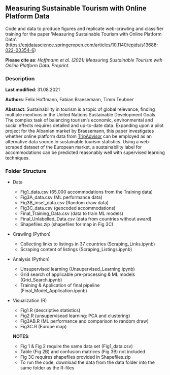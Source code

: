## Measuring Sustainable Tourism with Online Platform Data

Code and data to produce figures and replicate web-crawling and classifier training for the paper 'Measuring Sustainable Tourism with Online Platform Data'. 
(https://epjdatascience.springeropen.com/articles/10.1140/epjds/s13688-022-00354-6)

__Please cite as__: _Hoffmann et al. (2021) Measuring Sustainable Tourism with Online Platform Data. Preprint._

### Description

**Last modified**: 31.08.2021

**Authors**: Felix Hoffmann, Fabian Braesemann, Timm Teubner

**Abstract**: Sustainability in tourism is a topic of global relevance, finding multiple mentions in the United Nations Sustainable Development Goals. The complex task of balancing tourism’s economic, environmental and social effects requires detailed and up-to-date data. Expanding upon a pilot project for the Albanian market by Braesemann, this paper investigates whether online platform data from [TripAdvisor](https://www.tripadvisor.com) can be employed as an alternative data source in sustainable tourism statistics. Using a web-scraped dataset of the European market, a sustainability label for accommodations can be predicted reasonably well with supervised learning techniques. 



### Folder Structure

- Data
  - Fig1_data.csv (65,000 accommodations from the Training data)
  - Fig3A_data.csv (ML performance data)
  - Fig3B_inset_data.csv (Random draw data)
  - Fig3C_data.csv (geocoded accommodations)
  - Final_Training_Data.csv (data to train ML models)
  - Final_Unlabelled_Data.csv (data from countries without award)
  - Shapefiles.zip (shapefiles for map in Fig 3C)

- Crawling (Python)
  - Collecting links to listings in 37 countries (Scraping_Links.ipynb)
  - Scraping content of listings (Scraping_Listings.ipynb)

- Analysis (Python)
  - Unsupervised learning (Unsupervised_Learning.ipynb)
  - Grid search of applicable pre-processing & ML models (Grid_Search.ipynb)
  - Training & Application of final pipeline (Final_Model_Application.ipynb)
  
- Visualization (R)
  - Fig1.R (descriptive statistics)
  - Fig2.R (unsupervisead learning: PCA and clustering)
  - Fig3AB.R (ML performance and comparison to random draw)
  - Fig3C.R (Europe map)

  __NOTES__:
  - Fig 1 & Fig 2 require the same data set (Fig1_data.csv)
  - Table (Fig 2B) and confusion matrices (Fig 3B) not included
  - Fig 3C requires shapefiles provided in Shapefiles.zip
  - To run the code, download the data from the data folder into the same folder as the R-files

